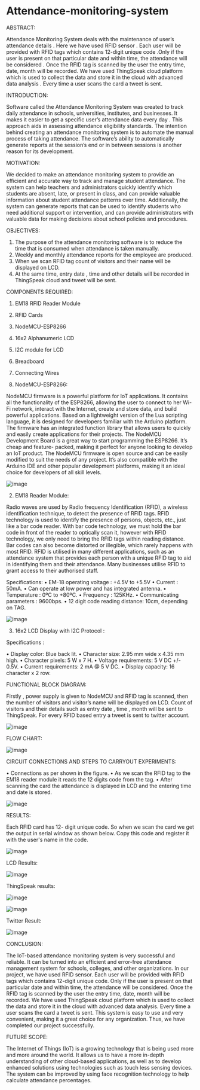 # Attendance-monitoring-system
ABSTRACT:

Attendance Monitoring System deals with the maintenance of user’s attendance details . Here we have used RFID sensor . Each user will be provided with RFID tags which contains 12-digit unique code .Only if the user is present on that particular date and within time, the attendance will be considered . Once the RFID tag is scanned by the user the entry time, date, month will be recorded. We have used ThingSpeak cloud platform which is used to collect the data and store it in the cloud with advanced data analysis . Every time a user scans the card a tweet is sent.

INTRODUCTION:

Software called the Attendance Monitoring System was created to track daily attendance in schools, universities, institutes, and businesses. It makes it easier to get a specific user’s attendance data every day . This approach aids in assessing attendance eligibility standards. The intention behind creating an attendance monitoring system is to automate the manual process of taking attendance. The software’s ability to automatically generate reports at the session’s end or in between sessions is another reason for its development.

MOTIVATION:

We decided to make an attendance monitoring system to provide an efficient and accurate way to track and manage student attendance. The system can help teachers and administrators quickly identify which students are absent, late, or present in class, and can provide valuable information about student attendance patterns over time. Additionally, the system can generate reports that can be used to identify students who need additional support or intervention, and can provide administrators with valuable data for making decisions about school policies and procedures.

OBJECTIVES:

1. The purpose of the attendance monitoring software is to reduce the time
   that is consumed when attendance is taken manually.
2. Weekly and monthly attendance reports for the employee are produced.
3. When we scan RFID tag count of visitors and their name will be displayed on LCD.
4. At the same time, entry date , time and other details will be recorded in ThingSpeak cloud and tweet will be sent.

COMPONENTS REQUIRED:

1. EM18 RFID Reader Module
2. RFID Cards
3. NodeMCU-ESP8266
4. 16x2 Alphanumeric LCD
5. I2C module for LCD
6. Breadboard
7. Connecting Wires


1. NodeMCU-ESP8266:
   
NodeMCU firmware is a powerful platform for IoT applications. It contains all the functionality of the ESP8266, allowing the user to connect to her Wi-Fi
network, interact with the Internet, create and store data, and build powerful
applications. Based on a lightweight version of the Lua scripting language, it
is designed for developers familiar with the Arduino platform. The firmware
has an integrated function library that allows users to quickly and easily
create applications for their projects. The NodeMCU Development Board is
a great way to start programming the ESP8266. It’s cheap and feature-
packed, making it perfect for anyone looking to develop an IoT product. The
NodeMCU firmware is open source and can be easily modified to suit the
needs of any project. It’s also compatible with the Arduino IDE and other
popular development platforms, making it an ideal choice for developers of
all skill levels.


![image](https://github.com/sahana14ankad/Attendance-monitoring-system/assets/136897959/185a9917-4184-41ee-b529-8b745839828c)


2. EM18 Reader Module:

Radio waves are used by Radio frequency Identification (RFID), a wireless
identification technique, to detect the presence of RFID tags. RFID technology is used to identify the presence of persons, objects, etc., just like a bar
code reader. With bar code technology, we must hold the bar code in front of
the reader to optically scan it, however with RFID technology, we only need
to bring the RFID tags within reading distance. Bar codes can also become
distorted or illegible, which rarely happens with most RFID. RFID is utilised
in many different applications, such as an attendance system that provides
each person with a unique RFID tag to aid in identifying them and their
attendance. Many businesses utilise RFID to grant access to their authorised
staff.

Specifications:
• EM-18 operating voltage : +4.5V to +5.5V
• Current : 50mA.
• Can operate at low power and has integrated antenna.
• Temperature : 0ºC to +80ºC.
• Frequency : 125KHz.
• Communicating parameters : 9600bps.
• 12 digit code reading distance: 10cm, depending on TAG.


![image](https://github.com/sahana14ankad/Attendance-monitoring-system/assets/136897959/65ba197c-b0b9-4243-af5d-6fb73f9a8f1c)



3. 16x2 LCD Display with I2C Protocol :

Specifications :

• Display color: Blue back lit.
• Character size: 2.95 mm wide x 4.35 mm high.
• Character pixels: 5 W x 7 H.
• Voltage requirements: 5 V DC +/- 0.5V.
• Current requirements: 2 mA @ 5 V DC.
• Display capacity: 16 character x 2 row.




FUNCTIONAL BLOCK DIAGRAM:

Firstly , power supply is given to NodeMCU and RFID tag is scanned, then the number of visitors and visitor’s name will be displayed on LCD. Count of visitors and their details such as entry date , time , month will be sent to ThingSpeak. For every RFID based entry a tweet is sent to twitter account.


![image](https://github.com/sahana14ankad/Attendance-monitoring-system/assets/136897959/14b88bee-0298-4e67-8dfd-a3bf0c6fbdcd)



FLOW CHART:


![image](https://github.com/sahana14ankad/Attendance-monitoring-system/assets/136897959/c9f875b2-2a5d-4113-9c1b-763ff675cea9)


CIRCUIT CONNECTIONS AND STEPS TO CARRYOUT EXPERIMENTS:

• Connections as per shown in the figure.
• As we scan the RFID tag to the EM18 reader module it reads the 12
  digits code from the tag.
• After scanning the card the attendance is displayed in LCD and the
  entering time and date is stored.


![image](https://github.com/sahana14ankad/Attendance-monitoring-system/assets/136897959/dee7200c-e5de-4e6e-8f83-e19a3b207b8a)


RESULTS:

Each RFID card has 12- digit unique code. So when we scan the card we get the output in serial window as shown below. Copy this code and register it with the user's name in the code.


![image](https://github.com/sahana14ankad/Attendance-monitoring-system/assets/136897959/1122d644-f537-4b1e-868a-052ff34d98a5)


LCD Results:

![image](https://github.com/sahana14ankad/Attendance-monitoring-system/assets/136897959/97e91471-b91a-4c6a-9d57-822817a8582b)


ThingSpeak results:

![image](https://github.com/sahana14ankad/Attendance-monitoring-system/assets/136897959/a51d3712-57dd-4097-a764-8063cec65cae)


![image](https://github.com/sahana14ankad/Attendance-monitoring-system/assets/136897959/4b839fa2-5a14-4bda-98e2-322f2113d8c9)


Twitter Result:


![image](https://github.com/sahana14ankad/Attendance-monitoring-system/assets/136897959/e1f3cd71-479e-440b-8418-b079ef1098de)


CONCLUSION:

The IoT-based attendance monitoring system is very successful and reliable. It can be turned into an efficient and error-free attendance management system for schools, colleges, and other organizations. In our project, we have used RFID sensor. Each user will be provided with RFID tags which contains 12-digit unique code. Only if the user is present on that particular date and within time, the attendance will be considered. Once the RFID tag is scanned by the user the entry time, date, month will be recorded. We have used ThingSpeak cloud platform which is used to collect the data and store it in the cloud with advanced data analysis. Every time a user scans the card a tweet is sent. This system is easy to use and very convenient, making it a great choice for any organization. Thus, we have completed our project successfully.

FUTURE SCOPE:

The Internet of Things (IoT) is a growing technology that is being used more and more around the world. It allows us to have a more in-depth understanding of other cloud-based applications, as well as to develop enhanced solutions using technologies such as touch less sensing devices. The system can be improved by using face recognition technology to help calculate attendance percentages.



